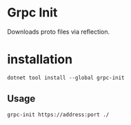 # Grpc Init

Downloads proto files via reflection.

# installation

```
dotnet tool install --global grpc-init
```

## Usage

```
grpc-init https://address:port ./
```
